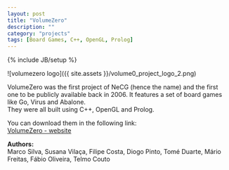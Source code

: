 ```yaml
---
layout: post
title: "VolumeZero"
description: ""
category: "projects"
tags: [Board Games, C++, OpenGL, Prolog]
---
```

{% include JB/setup %}

![volumezero logo]({{ site.assets }}/volume0_project_logo_2.png)

VolumeZero was the first project of NeCG (hence the name) and the first one to be publicly available back in 2006. It features a set of board games like Go, Virus and Abalone.  
They were all built using C++, OpenGL and Prolog.

You can download them in the following link:  
[VolumeZero - website](http://paginas.fe.up.pt/~necg/sites/VolumeZeroSite/)

**Authors:**  
Marco Silva, Susana Vilaça, Filipe Costa, Diogo Pinto, Tomé Duarte, Mário Freitas, Fábio Oliveira, Telmo Couto
